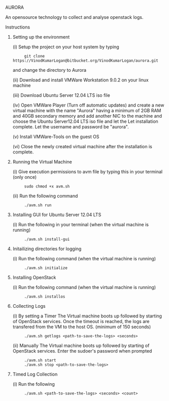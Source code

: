 AURORA				

An opensource technology to collect and analyse openstack logs.

Instructions

1. Setting up the environment

	(i)	   Setup the project on your host system by typing

			git clone https://VinodKumarLogan@bitbucket.org/VinodKumarLogan/aurora.git

	and change the directory to Aurora

	(ii)   Download and install VMWare Workstation 9.0.2 on your linux machine

	(iii)  Download Ubuntu Server 12.04 LTS iso file

	(iv)   Open VMWare Player (Turn off automatic updates) and create a new virtual machine
	with the name "Aurora" having a minimum of 2GB RAM and 40GB secondary memory and add
	another NIC to the machine and choose the Ubuntu Server12.04 LTS iso file and let the Let 
	installation complete. Let the username and password be "aurora".

	(v)	   Install VMWare-Tools on the guest OS

	(vi)   Close the newly created virtual machine after the installation is complete.

2. Running the Virtual Machine

	(i)    Give execution permissions to avm file by typing this in your terminal
	(only once)
			
			sudo chmod +x avm.sh

	(ii)   Run the following command

			./avm.sh run  


3. Installing GUI for Ubuntu Server 12.04 LTS

	(i)    Run the following in your terminal (when the virtual machine is running)
			
			./avm.sh install-gui


4. Initailizing directories for logging

	(i)    Run the following command (when the virtual machine is running)

			./avm.sh initialize


5. Installing OpenStack
	
	(i)    Run the following command (when the virtual machine is running)

			./avm.sh installos

6. Collecting Logs
	
	(i)    By setting a Timer
			The Virtual machine boots up followed by starting of OpenStack services. 
			Once the timeout is reached, the logs are transfered from the VM to the 
			host OS. (minimum of 150 seconds)

			./avm.sh getlogs <path-to-save-the-logs> <seconds>

	(ii)   Manually
			The Virtual machine boots up followed by starting of OpenStack services.
			Enter the sudoer's password when prompted

			./avm.sh start 
			./avm.sh stop <path-to-save-the-logs>


7. Timed Log Collection
	
	(i)    Run the following

			./avm.sh <path-to-save-the-logs> <seconds> <count>